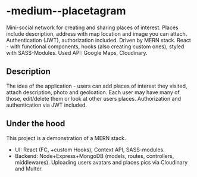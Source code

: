 # -medium--placetagram
Mini-social network for creating and sharing places of interest. Places include description, address with map location and image you can attach. Authentication (JWT), authorization included. Driven by MERN stack. React - with functional components, hooks (also creating custom ones), styled with SASS-Modules. Used API: Google Maps, Cloudinary.

## Description
The idea of the application - users can add places of interest they visited, attach description, photo and geoloation. Each user may have many of those, edit/delete them or look at other users places. 
Authorization and authentication via JWT included.

## Under the hood
This project is a demonstration of a MERN stack.
- UI: React (FC, +custom Hooks), Context API, SASS-modules.
- Backend: Node+Express+MongoDB (models, routes, controllers, middlewares). Uploading users avatars and places pics via Cloudinary and Multer.
